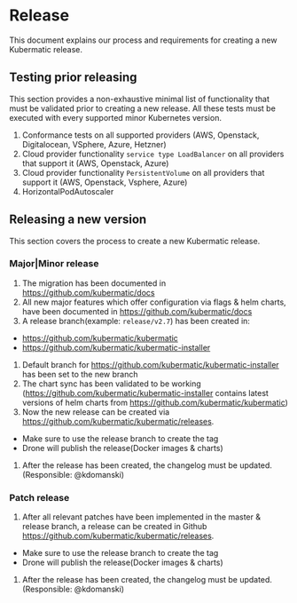 # Release

This document explains our process and requirements for creating a new Kubermatic release. 

## Testing prior releasing

This section provides a non-exhaustive minimal list of functionality that must be validated prior
to creating a new release. All these tests must be executed with every supported minor Kubernetes version.

1. Conformance tests on all supported providers (AWS, Openstack, Digitalocean, VSphere, Azure, Hetzner)
1. Cloud provider functionality `service type LoadBalancer` on all providers that support it (AWS, Openstack, Azure)
1. Cloud provider functionality `PersistentVolume` on all providers that support it (AWS, Openstack, Vsphere, Azure)
1. HorizontalPodAutoscaler

## Releasing a new version

This section covers the process to create a new Kubermatic release.

### Major|Minor release
1. The migration has been documented in https://github.com/kubermatic/docs
1. All new major features which offer configuration via flags & helm charts, have been documented in https://github.com/kubermatic/docs 
1. A release branch(example: `release/v2.7`) has been created in:
  - https://github.com/kubermatic/kubermatic
  - https://github.com/kubermatic/kubermatic-installer
1. Default branch for https://github.com/kubermatic/kubermatic-installer has been set to the new branch
1. The chart sync has been validated to be working (https://github.com/kubermatic/kubermatic-installer contains latest versions of helm charts from https://github.com/kubermatic/kubermatic)
1. Now the new release can be created via https://github.com/kubermatic/kubermatic/releases. 
  - Make sure to use the release branch to create the tag
  - Drone will publish the release(Docker images & charts) 
1. After the release has been created, the changelog must be updated. (Responsible: @kdomanski) 

### Patch release
1. After all relevant patches have been implemented in the master & release branch, a release can be created in Github https://github.com/kubermatic/kubermatic/releases. 
  - Make sure to use the release branch to create the tag
  - Drone will publish the release(Docker images & charts) 
1. After the release has been created, the changelog must be updated. (Responsible: @kdomanski) 

